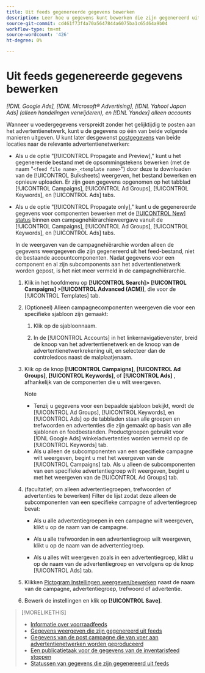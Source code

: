 ```yaml
---
title: Uit feeds gegenereerde gegevens bewerken
description: Leer hoe u gegevens kunt bewerken die zijn gegenereerd uit de invoer van inventarisgegevens.
source-git-commit: cd461f73f4a70a5647844a6075ba1c65d64a9b04
workflow-type: tm+mt
source-wordcount: '426'
ht-degree: 0%

---
```


# Uit feeds gegenereerde gegevens bewerken

*[!DNL Google Ads], [!DNL Microsoft® Advertising], [!DNL Yahoo! Japan Ads] (alleen handelingen verwijderen), en [!DNL Yandex] alleen accounts*

Wanneer u voedergegevens verspreidt zonder het gelijktijdig te posten aan het advertentienetwerk, kunt u de gegevens op één van beide volgende manieren uitgeven. U kunt later desgewenst [postgegevens](propagated-data-post.md) van beide locaties naar de relevante advertentienetwerken:

* Als u de optie &quot;[!UICONTROL Propagate and Preview],&quot; kunt u het gegenereerde bestand met de opsommingstekens bewerken (met de naam &quot;`<feed file name>_<template name>`&quot;) door deze te downloaden van de [!UICONTROL Bulksheets] weergeven, het bestand bewerken en opnieuw uploaden. Er zijn geen gegevens opgenomen op het tabblad [!UICONTROL Campaigns], [!UICONTROL Ad Groups], [!UICONTROL Keywords], en [!UICONTROL Ads] tabs.

* Als u de optie &quot;[!UICONTROL Propagate only],&quot; kunt u de gegenereerde gegevens voor componenten bewerken met de [[!UICONTROL New] status](propagated-data-status.md) binnen een campagnehiërarchieweergave vanuit de [!UICONTROL Campaigns], [!UICONTROL Ad Groups], [!UICONTROL Keywords], en [!UICONTROL Ads] tabs.

   In de weergaven van de campagnehiërarchie worden alleen de gegevens weergegeven die zijn gegenereerd uit het feed-bestand, niet de bestaande accountcomponenten. Nadat gegevens voor een component en al zijn subcomponents aan het advertentienetwerk worden gepost, is het niet meer vermeld in de campagnehiërarchie.

   1. Klik in het hoofdmenu op **[!UICONTROL Search]> [!UICONTROL Campaigns] >[!UICONTROL Advanced (ACM)]**, die voor de [!UICONTROL Templates] tab.

   1. (Optioneel) Alleen campagnecomponenten weergeven die voor een specifieke sjabloon zijn gemaakt:

      1. Klik op de sjabloonnaam.

      1. In de [!UICONTROL Accounts] in het linkernavigatievenster, breid de knoop van het advertentienetwerk en de knoop van de advertentienetwerkrekening uit, en selecteer dan de controledoos naast de malplaatjenaam.
   1. Klik op de knop **[!UICONTROL Campaigns]**, **[!UICONTROL Ad Groups]**, **[!UICONTROL Keywords]**, of **[!UICONTROL Ads]** , afhankelijk van de componenten die u wilt weergeven.

      >[!NOTE]
      >
      >* Tenzij u gegevens voor een bepaalde sjabloon bekijkt, wordt de [!UICONTROL Ad Groups], [!UICONTROL Keywords], en [!UICONTROL Ads] op de tabbladen staan alle groepen en trefwoorden en advertenties die zijn gemaakt op basis van alle sjablonen en feedbestanden. Productgroepen gebruikt voor [!DNL Google Ads] winkeladvertenties worden vermeld op de [!UICONTROL Keywords] tab.
      >* Als u alleen de subcomponenten van een specifieke campagne wilt weergeven, begint u met het weergeven van de [!UICONTROL Campaigns] tab. Als u alleen de subcomponenten van een specifieke advertentiegroep wilt weergeven, begint u met het weergeven van de [!UICONTROL Ad Groups] tab.


   1. (facultatief; om alleen advertentiegroepen, trefwoorden of advertenties te bewerken) Filter de lijst zodat deze alleen de subcomponenten van een specifieke campagne of advertentiegroep bevat:

      * Als u alle advertentiegroepen in een campagne wilt weergeven, klikt u op de naam van de campagne.

      * Als u alle trefwoorden in een advertentiegroep wilt weergeven, klikt u op de naam van de advertentiegroep.

      * Als u alles wilt weergeven zoals in een advertentiegroep, klikt u op de naam van de advertentiegroep en vervolgens op de knop [!UICONTROL Ads] tab.
   1. Klikken [Pictogram Instellingen weergeven/bewerken](/help/search-social-commerce/assets/settings.png "Pictogram Instellingen weergeven/bewerken") naast de naam van de campagne, advertentiegroep, trefwoord of advertentie.

   1. Bewerk de instellingen en klik op **[!UICONTROL Save]**.



>[!MORELIKETHIS]
>
>* [Informatie over voorraadfeeds](inventory-feeds-about.md)
>* [Gegevens weergeven die zijn gegenereerd uit feeds](propagated-data-view.md)
>* [Gegevens van de post campagne die van voer aan advertentienetwerken worden geproduceerd](propagated-data-post.md)
>* [Een publicatietaak voor de gegevens van de inventarisfeed stoppen](stop-job.md)
>* [Statussen van gegevens die zijn gegenereerd uit feeds](propagated-data-status.md)

